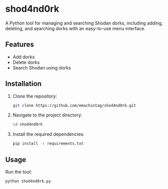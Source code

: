 # shod4nd0rk

A Python tool for managing and searching Shodan dorks, including adding, deleting, and searching dorks with an easy-to-use menu interface.

## Features
- Add dorks
- Delete dorks
- Search Shodan using dorks

## Installation
1. Clone the repository:
    ```sh
    git clone https://github.com/emachintag/shod4nd0rk.git
    ```
2. Navigate to the project directory:
    ```sh
    cd shod4nd0rk
    ```
3. Install the required dependencies:
    ```sh
    pip install -r requirements.txt
    ```

## Usage
Run the tool:
```sh
python shod4nd0rk.py
